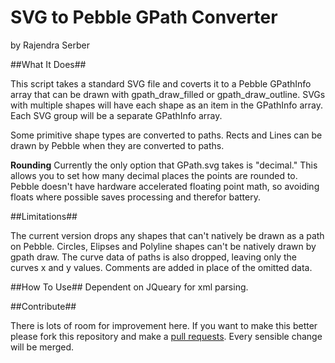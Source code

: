 # SVG to Pebble GPath Converter #

by
Rajendra Serber

##What It Does##

This script takes a standard SVG file and coverts it to a Pebble GPathInfo array that can be drawn with gpath_draw_filled or gpath_draw_outline. SVGs with multiple shapes will have each shape as an item in the GPathInfo array. Each SVG group will be a separate GPathInfo array.

Some primitive shape types are converted to paths. Rects and Lines can be drawn by Pebble when they are converted to paths.

**Rounding**
Currently the only option that GPath.svg takes is "decimal." This allows you to set how many decimal places the points are rounded to. Pebble doesn't have hardware accelerated floating point math, so avoiding floats where possible saves processing and therefor battery.

##Limitations##

The current version drops any shapes that can't natively be drawn as a path on Pebble. Circles, Elipses and Polyline shapes can't be natively drawn by gpath draw. The curve data of paths is also dropped, leaving only the curves x and y values. Comments are added in place of the omitted data.

##How To Use##
Dependent on JQueary for xml parsing.

##Contribute##

There is lots of room for improvement here. If you want to make this better please fork this repository and make a [pull requests](https://help.github.com/articles/using-pull-requests). Every sensible change will be merged.